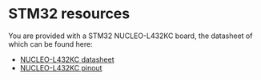 # STM32 resources

You are provided with a STM32 NUCLEO-L432KC board, the datasheet of which can be found here:
* [NUCLEO-L432KC datasheet](https://www.st.com/resource/en/datasheet/stm32l432kb.pdf)
* [NUCLEO-L432KC pinout](https://os.mbed.com/platforms/ST-Nucleo-L432KC/)
